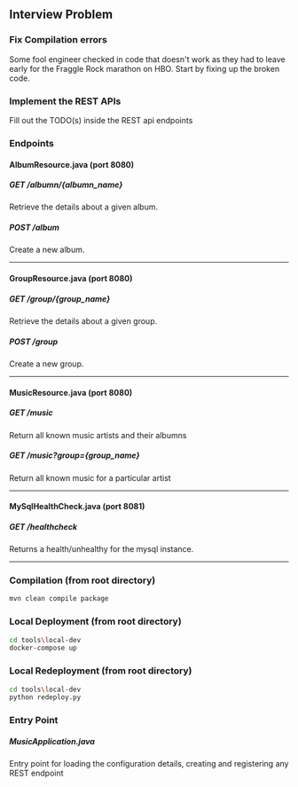 ## Interview Problem

### Fix Compilation errors

Some fool engineer checked in code that doesn't work as they had to
leave early for the Fraggle Rock marathon on HBO. Start by fixing up
the broken code.

### Implement the REST APIs

Fill out the TODO(s) inside the REST api endpoints

### Endpoints

#### AlbumResource.java (port 8080)

##### GET /albumn/{albumn_name}

Retrieve the details about a given album.

##### POST /album

Create a new album.

---

#### GroupResource.java (port 8080)

##### GET /group/{group_name}

Retrieve the details about a given group.

##### POST /group

Create a new group.

---

#### MusicResource.java (port 8080)

##### GET /music

Return all known music artists and their albumns

##### GET /music?group={group_name}

Return all known music for a particular artist

---

#### MySqlHealthCheck.java (port 8081)

##### GET /healthcheck

Returns a health/unhealthy for the mysql instance.

---

### Compilation (from root directory)

```bash
mvn clean compile package
```

### Local Deployment (from root directory)

```bash
cd tools\local-dev
docker-compose up
```

### Local Redeployment (from root directory)

```bash
cd tools\local-dev
python redeploy.py
```

### Entry Point

##### MusicApplication.java

Entry point for loading the configuration details, creating and
registering any REST endpoint